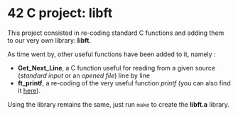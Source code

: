 # 42 C project: libft

This project consisted in re-coding standard C functions and adding them to our very own library: **libft**.

As time went by, other useful functions have been added to it, namely :
* **Get_Next_Line**, a C function useful for reading from a given source (*standard input* or an *opened file*) line by line
* **ft_printf**, a re-coding of the very useful function *printf* (you can also find it [here](https://github.com/uboumedj/ft_printf)).

Using the library remains the same, just run `make` to create the **libft.a** library.
